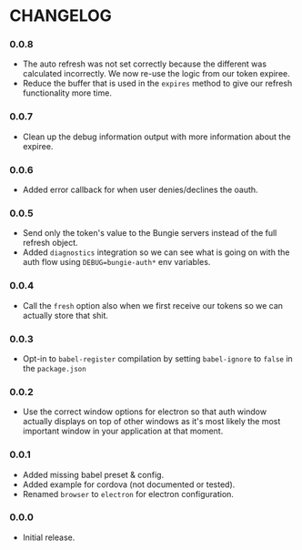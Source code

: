 # CHANGELOG

### 0.0.8

- The auto refresh was not set correctly because the different was calculated
  incorrectly. We now re-use the logic from our token expiree.
- Reduce the buffer that is used in the `expires` method to give our refresh
  functionality more time.

### 0.0.7

- Clean up the debug information output with more information about the expiree.

### 0.0.6

- Added error callback for when user denies/declines the oauth.

### 0.0.5

- Send only the token's value to the Bungie servers instead of the full refresh
  object.
- Added `diagnostics` integration so we can see what is going on with the auth
  flow using `DEBUG=bungie-auth*` env variables.

### 0.0.4

- Call the `fresh` option also when we first receive our tokens so we can
  actually store that shit.

### 0.0.3

- Opt-in to `babel-register` compilation by setting `babel-ignore` to `false` in
  the `package.json`

### 0.0.2

- Use the correct window options for electron so that auth window actually
  displays on top of other windows as it's most likely the most important window
  in your application at that moment.

### 0.0.1

- Added missing babel preset & config.
- Added example for cordova (not documented or tested).
- Renamed `browser` to `electron` for electron configuration.

### 0.0.0

- Initial release.
